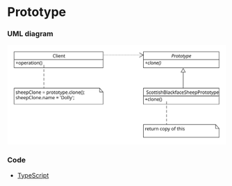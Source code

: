 # Prototype

### UML diagram
![prototype](/img/prototype.svg)

### Code
 - [TypeScript](prototype.ts)
 